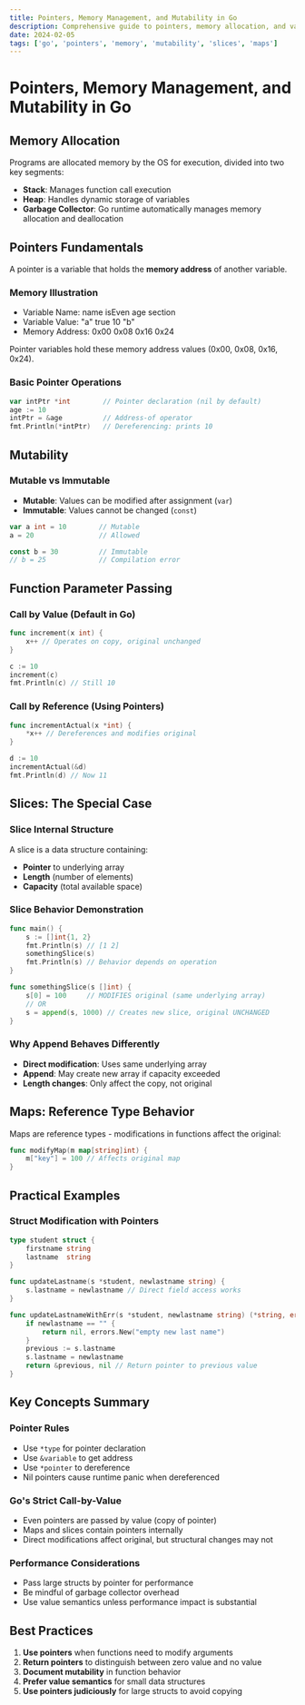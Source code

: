 ```yaml
---
title: Pointers, Memory Management, and Mutability in Go
description: Comprehensive guide to pointers, memory allocation, and value vs reference semantics
date: 2024-02-05
tags: ['go', 'pointers', 'memory', 'mutability', 'slices', 'maps']
---
```


# Pointers, Memory Management, and Mutability in Go

## Memory Allocation

Programs are allocated memory by the OS for execution, divided into two key segments:

- **Stack**: Manages function call execution
- **Heap**: Handles dynamic storage of variables
- **Garbage Collector**: Go runtime automatically manages memory allocation and deallocation

## Pointers Fundamentals

A pointer is a variable that holds the **memory address** of another variable.

### Memory Illustration
* Variable Name: name isEven age section
* Variable Value: "a" true 10 "b"
* Memory Address: 0x00 0x08 0x16 0x24


Pointer variables hold these memory address values (0x00, 0x08, 0x16, 0x24).

### Basic Pointer Operations
```go
var intPtr *int        // Pointer declaration (nil by default)
age := 10
intPtr = &age          // Address-of operator
fmt.Println(*intPtr)   // Dereferencing: prints 10
```

## Mutability

### Mutable vs Immutable
- **Mutable**: Values can be modified after assignment (`var`)
- **Immutable**: Values cannot be changed (`const`)

```go
var a int = 10        // Mutable
a = 20                // Allowed

const b = 30          // Immutable
// b = 25             // Compilation error
```

## Function Parameter Passing

### Call by Value (Default in Go)
```go
func increment(x int) {
    x++ // Operates on copy, original unchanged
}

c := 10
increment(c)
fmt.Println(c) // Still 10
```

### Call by Reference (Using Pointers)
```go
func incrementActual(x *int) {
    *x++ // Dereferences and modifies original
}

d := 10
incrementActual(&d)
fmt.Println(d) // Now 11
```

## Slices: The Special Case

### Slice Internal Structure
A slice is a data structure containing:
- **Pointer** to underlying array
- **Length** (number of elements)
- **Capacity** (total available space)

### Slice Behavior Demonstration
```go
func main() {
    s := []int{1, 2}
    fmt.Println(s) // [1 2]
    somethingSlice(s)
    fmt.Println(s) // Behavior depends on operation
}

func somethingSlice(s []int) {
    s[0] = 100     // MODIFIES original (same underlying array)
    // OR
    s = append(s, 1000) // Creates new slice, original UNCHANGED
}
```

### Why Append Behaves Differently
- **Direct modification**: Uses same underlying array
- **Append**: May create new array if capacity exceeded
- **Length changes**: Only affect the copy, not original

## Maps: Reference Type Behavior

Maps are reference types - modifications in functions affect the original:

```go
func modifyMap(m map[string]int) {
    m["key"] = 100 // Affects original map
}
```

## Practical Examples

### Struct Modification with Pointers
```go
type student struct {
    firstname string
    lastname  string
}

func updateLastname(s *student, newlastname string) {
    s.lastname = newlastname // Direct field access works
}

func updateLastnameWithErr(s *student, newlastname string) (*string, error) {
    if newlastname == "" {
        return nil, errors.New("empty new last name")
    }
    previous := s.lastname
    s.lastname = newlastname
    return &previous, nil // Return pointer to previous value
}
```

## Key Concepts Summary

### Pointer Rules
- Use `*type` for pointer declaration
- Use `&variable` to get address
- Use `*pointer` to dereference
- Nil pointers cause runtime panic when dereferenced

### Go's Strict Call-by-Value
- Even pointers are passed by value (copy of pointer)
- Maps and slices contain pointers internally
- Direct modifications affect original, but structural changes may not

### Performance Considerations
- Pass large structs by pointer for performance
- Be mindful of garbage collector overhead
- Use value semantics unless performance impact is substantial

## Best Practices

1. **Use pointers** when functions need to modify arguments
2. **Return pointers** to distinguish between zero value and no value
3. **Document mutability** in function behavior
4. **Prefer value semantics** for small data structures
5. **Use pointers judiciously** for large structs to avoid copying
